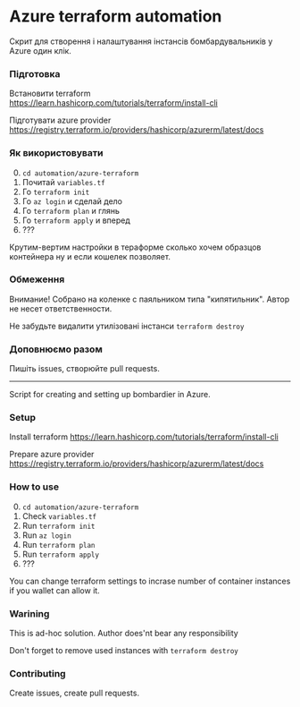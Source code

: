  # Azure terraform automation

Скрит для створення і налаштування інстансів бомбардувальників у Azure один клік.

### Підготовка

Встановити terraform  
https://learn.hashicorp.com/tutorials/terraform/install-cli

Підготувати azure provider  
https://registry.terraform.io/providers/hashicorp/azurerm/latest/docs

### Як використовувати

0. `cd automation/azure-terraform`
1. Почитай `variables.tf`
1. Го `terraform init`
2. Го `az login` и сделай дело
3. Го `terraform plan` и глянь
4. Го `terraform apply` и вперед
5. ???

Крутим-вертим настройки в тераформе сколько хочем образцов контейнера ну и если кошелек позволяет.

### Обмеження

Внимание! Собрано на коленке с паяльником типа "кипятильник". Автор не несет ответственности.

Не забудьте видалити утилізовані інстанси `terraform destroy`

### Доповнюємо разом

Пишіть issues, створюйте pull requests.  

***************************************************************************************

Script for creating and setting up bombardier in Azure.


### Setup

Install terraform
https://learn.hashicorp.com/tutorials/terraform/install-cli

Prepare azure provider
https://registry.terraform.io/providers/hashicorp/azurerm/latest/docs


### How to use

0. `cd automation/azure-terraform`
1. Check `variables.tf`
1. Run `terraform init`
2. Run `az login` 
3. Run `terraform plan` 
4. Run `terraform apply` 
5. ???

You can change terraform settings to incrase number of container instances if you wallet can allow it.

### Warining

This is ad-hoc solution. Author does'nt bear any responsibility

Don't forget to remove used instances with `terraform destroy`


### Contributing

Create issues, create pull requests.
